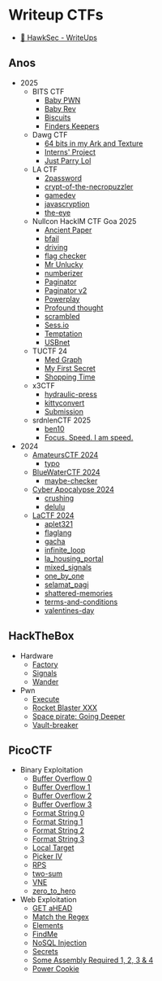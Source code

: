 # Writeup CTFs

- [🦅 HawkSec - WriteUps](README.md)

## Anos

- 2025
  - BITS CTF
    - [Baby PWN](2025/BITS_CTF/Baby-PWN/README.md)
    - [Baby Rev](2025/BITS_CTF/Baby-Rev/README.md)
    - [Biscuits](2025/BITS_CTF/Biscuits/README.md)
    - [Finders Keepers](2025/BITS_CTF/Finders%20Keepers/README.md)
  - Dawg CTF
    - [64 bits in my Ark and Texture](2025/DawgCTF/64-bits-in-my-Ark-and-Texture/README.md)
    - [Interns' Project](2025/DawgCTF/InternsProject/README.md)
    - [Just Parry Lol](2025/DawgCTF/JustParryLol/README.md)
  - LA CTF
    - [2password](2025/LA_CTF/2password/README.md)
    - [crypt-of-the-necropuzzler](2025/LA_CTF/crypt-of-the-necropuzzler/README.md)
    - [gamedev](2025/LA_CTF/gamedev/README.md)
    - [javascryption](2025/LA_CTF/javascryption/README.md)
    - [the-eye](2025/LA_CTF/the-eye/README.md)
  - Nullcon HackIM CTF Goa 2025
    - [Ancient Paper](2025/nullcon_CTF/Ancient%20Paper/README.md)
    - [bfail](2025/nullcon_CTF/bfail/README.md)
    - [driving](2025/nullcon_CTF/driving/README.md)
    - [flag checker](2025/nullcon_CTF/flag%20checker/README.md)
    - [Mr Unlucky](2025/nullcon_CTF/Mr%20Unlucky/README.md)
    - [numberizer](2025/nullcon_CTF/numberizer/README.md)
    - [Paginator](2025/nullcon_CTF/Paginator/README.md)
    - [Paginator v2](2025/nullcon_CTF/paginator-v2/README.md)
    - [Powerplay](2025/nullcon_CTF/Powerplay/README.md)
    - [Profound thought](2025/nullcon_CTF/Profound%20thought/README.md)
    - [scrambled](2025/nullcon_CTF/scrambled/README.md)
    - [Sess.io](2025/nullcon_CTF/sess.io/README.md)
    - [Temptation](2025/nullcon_CTF/temptation/README.md)
    - [USBnet](2025/nullcon_CTF/USBnet/README.md)
  - TUCTF 24
    - [Med Graph](2025/TUCTF%2024/med-graph/README.md)
    - [My First Secret](2025/TUCTF%2024/my-first-secret/README.md)
    - [Shopping Time](2025/TUCTF%2024/shopping-time/README.md)
  - x3CTF
    - [hydraulic-press](2025/x3CTF/hydraulic-press/README.md)
    - [kittyconvert](2025/x3CTF/kittyconvert/README.md)
    - [Submission](2025/x3CTF/submission/README.md)
  - srdnlenCTF 2025
    - [ben10](2025/srdnlen_CTF/ben10/README.md)
    - [Focus. Speed. I am speed.](2025/srdnlen_CTF/focus-speed-i-am-speed/README.md)
- 2024
  - [AmateursCTF 2024](2024/AmateursCTF-2024/README.md)
    - [typo](2024/AmateursCTF-2024/typo/README.md)
  - [BlueWaterCTF 2024](2024/BlueWaterCTF-2024/README.md)
    - [maybe-checker](2024/BlueWaterCTF-2024/maybe-checker/README.md)
  - [Cyber Apocalypse 2024](2024/Cyber-Apocalypse-2024/README.md)
    - [crushing](2024/Cyber-Apocalypse-2024/crushing/README.md)
    - [delulu](2024/Cyber-Apocalypse-2024/delulu/README.md)
  - [LaCTF 2024](2024/LaCTF-2024/README.md)
    - [aplet321](2024/LaCTF-2024/tasks/aplet321/writeup.md)
    - [flaglang](2024/LaCTF-2024/tasks/flaglang/writeup.md)
    - [gacha](2024/LaCTF-2024/tasks/gacha/writeup.md)
    - [infinite_loop](2024/LaCTF-2024/tasks/infinite_loop/writeup.md)
    - [la_housing_portal](2024/LaCTF-2024/tasks/la_housing_portal/writeup.md)
    - [mixed_signals](2024/LaCTF-2024/tasks/mixed_signals/writeup.md)
    - [one_by_one](2024/LaCTF-2024/tasks/one_by_one/writeup.md)
    - [selamat_pagi](2024/LaCTF-2024/tasks/selamat_pagi/writeup.md)
    - [shattered-memories](2024/LaCTF-2024/tasks/shattered-memories/writeup.md)
    - [terms-and-conditions](2024/LaCTF-2024/tasks/terms-and-conditions/writeup.md)
    - [valentines-day](2024/LaCTF-2024/tasks/valentines-day/writeup.md)

## HackTheBox
- Hardware
  - [Factory](HackTheBox/Factory/README.md)
  - [Signals](HackTheBox/Signals/README.md)
  - [Wander](HackTheBox/Wander/README.md)
- Pwn
  - [Execute](HackTheBox/Execute/README.md)
  - [Rocket Blaster XXX](HackTheBox/Rocket-Blaster-XXX/README.md)
  - [Space pirate: Going Deeper](HackTheBox/Space-pirate-Going-Deeper/README.md)
  - [Vault-breaker](HackTheBox/Vault-breaker/README.md)

## PicoCTF
- Binary Exploitation
  - [Buffer Overflow 0](PicoCTF/Buffer%20Overflow%200/README.md)
  - [Buffer Overflow 1](PicoCTF/Buffer%20Overflow%201/README.md)
  - [Buffer Overflow 2](PicoCTF/Buffer%20Overflow%202/README.md)
  - [Buffer Overflow 3](PicoCTF/Buffer%20Overflow%203/README.md)
  - [Format String 0](PicoCTF/Format%20String%200/README.md)
  - [Format String 1](PicoCTF/Format%20String%201/README.md)
  - [Format String 2](PicoCTF/Format%20String%202/README.md)
  - [Format String 3](PicoCTF/Format%20String%203/README.md)
  - [Local Target](PicoCTF/Local%20Target/README.md)
  - [Picker IV](PicoCTF/Picker%20IV/README.md)
  - [RPS](PicoCTF/RPS/README.md)
  - [two-sum](PicoCTF/two-sum/README.md)
  - [VNE](PicoCTF/VNE/README.md)
  - [zero_to_hero](PicoCTF/Zero_to_hero/README.md)
- Web Exploitation
  - [GET aHEAD](PicoCTF/GET_aHEAD/README.md)
  - [Match the Regex](PicoCTF/match-the-regex/README.md)
  - [Elements](PicoCTF/elements/README.md)
  - [FindMe](PicoCTF/Findme/README.MD)
  - [NoSQL Injection](PicoCTF/no-sql-injection/README.md)
  - [Secrets](PicoCTF/Secrets/README.MD)
  - [Some Assembly Required 1, 2, 3 & 4](PicoCTF/Some_Assembly_Required/README.md)
  - [Power Cookie](PicoCTF/Power_Cookie/README.md)
